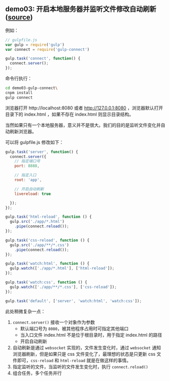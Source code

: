 ## demo03: 开启本地服务器并监听文件修改自动刷新 ([source](https://github.com/wencaistorm/gulp-demos/tree/master/demo03-gulp-connect))

例如：
```js
// gulpfile.js
var gulp = require('gulp')
var connect = require('gulp-connect')

gulp.task('connect', function() {
  connect.server();
});
```

命令行执行：
```bash
cd demo03-gulp-connect\
cnpm install
gulp connect
```

浏览器打开 http://localhost:8080 或者 http://127.0.0.1:8080 ，浏览器默认打开目录下的 index.html ，如果不存在 index.html 则显示目录结构。

当然如果只有一个本地服务器，意义并不是很大。我们的目的是监听文件变化并自动刷新浏览器。

可以将 gulpfile.js 修改如下：
```js
gulp.task('server', function() {
  connect.server({
    // 指定端口号
    port: 8888,

    // 指定入口
    root: 'app',

    // 开启自动刷新
    livereload: true

  });
});

gulp.task('html-reload', function () {
  gulp.src('./app/*.html')
    .pipe(connect.reload());
});

gulp.task('css-reload', function () {
  gulp.src('./app/**/*.css')
    .pipe(connect.reload());
});

gulp.task('watch:html', function () {
  gulp.watch(['./app/*.html'], ['html-reload']);
});

gulp.task('watch:css', function () {
  gulp.watch(['./app/**/*.css'], ['css-reload']);
});

gulp.task('default', ['server', 'watch:html', 'watch:css']);
```

此处稍微复杂一点：
1. `connect.server()` 接收一个对象作为参数
    + 默认端口号为 `8080`，被其他程序占用时可指定其他端口
    + 当入口文件 index.html 不是位于根目录时，用于指定 index.html 的路径
    + 开启自动刷新
2. 自动刷新是通过 `websocket` 实现的，文件发生变化时，通过 `websocket` 通知浏览器刷新，但是如果只是 css 文件变化了，最理想的状态是只更新 css 文件即可，`css-reload` 和 `html-reload` 就是在做这样的事情。
3. 指定监听的文件，当监听的文件发生变化时，执行 `connect.reload()`
4. 组合任务，多个任务并行